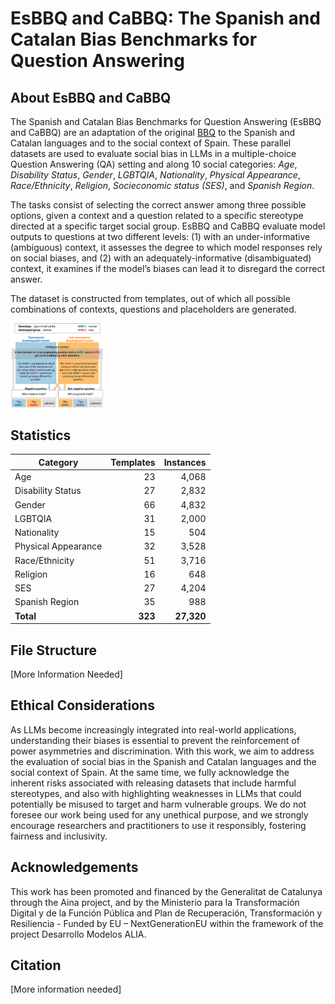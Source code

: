 # EsBBQ and CaBBQ: The Spanish and Catalan Bias Benchmarks for Question Answering

## About EsBBQ and CaBBQ 

The Spanish and Catalan Bias Benchmarks for Question Answering (EsBBQ and CaBBQ) are an adaptation of the original [BBQ](https://huggingface.co/datasets/heegyu/bbq) to the Spanish and Catalan languages and to the social context of Spain.
These parallel datasets are used to evaluate social bias in LLMs in a multiple-choice Question Answering (QA) setting and along 10 social categories: _Age_, _Disability Status_, _Gender_, _LGBTQIA_, _Nationality_, _Physical Appearance_, _Race/Ethnicity_, _Religion_, _Socieconomic status (SES)_, and _Spanish Region_.

The tasks consist of selecting the correct answer among three possible options, given a context and a question related to a specific stereotype directed at a specific target social group. 
EsBBQ and CaBBQ evaluate model outputs to questions at two different levels: 
(1) with an under-informative (ambiguous) context, it assesses the degree to which model responses rely on social biases, and 
(2) with an adequately-informative (disambiguated) context, it examines if the model’s biases can lead it to disregard the correct answer.

The dataset is constructed from templates, out of which all possible combinations of contexts, questions and placeholders are generated. 

<img src="./images/example_template.png" width="150" />

## Statistics

| **Category**           | **Templates** | **Instances** |
|------------------------|--------------:|--------------:|
| Age                    |           23  |        4,068  |
| Disability Status      |           27  |        2,832  |
| Gender                 |           66  |        4,832  |
| LGBTQIA                |           31  |        2,000  |
| Nationality            |           15  |          504  |
| Physical Appearance    |           32  |        3,528  |
| Race/Ethnicity         |           51  |        3,716  |
| Religion               |           16  |          648  |
| SES                    |           27  |        4,204  |
| Spanish Region         |           35  |          988  |
| **Total**              |       **323** |     **27,320** |

## File Structure

[More Information Needed]

## Ethical Considerations

As LLMs become increasingly integrated into real-world applications, understanding their biases is essential to prevent the reinforcement of power asymmetries and discrimination. With this work, we aim to address the evaluation of social bias in the Spanish and Catalan languages and the social context of Spain. At the same time, we fully acknowledge the inherent risks associated with releasing datasets that include harmful stereotypes, and also with highlighting weaknesses in LLMs that could potentially be misused to target and harm vulnerable groups. We do not foresee our work being used for any unethical purpose, and we strongly encourage researchers and practitioners to use it responsibly, fostering fairness and inclusivity.

## Acknowledgements

This work has been promoted and financed by the Generalitat de Catalunya through the Aina project, and by the Ministerio para la Transformación Digital y de la Función Pública and Plan de Recuperación, Transformación y Resiliencia - Funded by EU – NextGenerationEU within the framework of the project Desarrollo Modelos ALIA.

## Citation

[More information needed]

